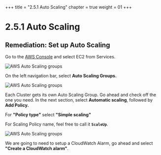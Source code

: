+++
title = "2.5.1 Auto Scaling"
chapter = true
weight = 01
+++

# 2.5.1 Auto Scaling
## Remediation: Set up Auto Scaling

Go to the [AWS Console](https://console.aws.amazon.com/ec2/v2/home?region=us-east-1#Home:) and select EC2 from Services.

![AWS Auto Scaling groups](/images/aws_auto_scaling.png)

On the left navigation bar, select **Auto Scaling Groups.**

![AWS Auto Scaling groups](/images/aws_automatic_scaling.png) 

Each Cluster gets its own Auto Scaling Group. Go ahead and check off the one you need. In the next section, select **Automatic scaling**, followed by **Add Policy.**

For **"Policy type"** select **"Simple scaling"**

For Scaling Policy name, feel free to call it **`ScaleUp`**.

![AWS Auto Scaling groups](/images/aws_create_scaling_policy_prework.png) 

We are going to need to setup a CloudWatch Alarm, go ahead and select **"Create a CloudWatch alarm"**.
